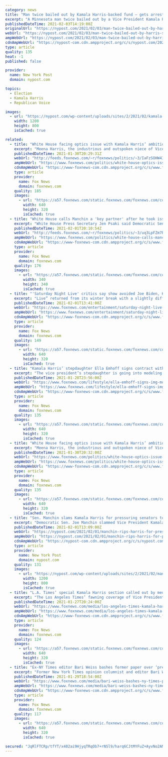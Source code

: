 ```yaml
---
category: news
title: "Man twice bailed out by Kamala Harris-backed fund — gets arrested again"
excerpt: "A Minnesota man twice bailed out by a Vice President Kamala Harris-backed nonprofit group has been busted a third time on felony drug charges, authorities said. Thomas Moseley’s latest"
publishedDateTime: 2021-02-03T14:19:00Z
originalUrl: "https://nypost.com/2021/02/03/man-twice-bailed-out-by-harris-supported-fund-arrested-again/"
webUrl: "https://nypost.com/2021/02/03/man-twice-bailed-out-by-harris-supported-fund-arrested-again/"
ampWebUrl: "https://nypost.com/2021/02/03/man-twice-bailed-out-by-harris-supported-fund-arrested-again/amp/"
cdnAmpWebUrl: "https://nypost-com.cdn.ampproject.org/c/s/nypost.com/2021/02/03/man-twice-bailed-out-by-harris-supported-fund-arrested-again/amp/"
type: article
quality: 135
heat: -1
published: false

provider:
  name: New York Post
  domain: nypost.com

topics:
  - Election
  - Kamala Harris
  - Republican Voice

images:
  - url: "https://nypost.com/wp-content/uploads/sites/2/2021/02/kamala-bail-fund.jpg?quality=90&strip=all&w=1200"
    width: 1200
    height: 800
    isCached: true

related:
  - title: "White House facing optics issue with Kamala Harris’ ambitious niece"
    excerpt: "Meena Harris, the industrious and outspoken niece of Vice President Kamala Harris, is creating an optics issue for the White House. "
    publishedDateTime: 2021-01-30T20:29:31Z
    webUrl: "http://feeds.foxnews.com/~r/foxnews/politics/~3/IaFzSOHW4IE/white-house-optics-issue-kamala-harris-niece"
    ampWebUrl: "https://www.foxnews.com/politics/white-house-optics-issue-kamala-harris-niece.amp"
    cdnAmpWebUrl: "https://www-foxnews-com.cdn.ampproject.org/c/s/www.foxnews.com/politics/white-house-optics-issue-kamala-harris-niece.amp"
    type: article
    provider:
      name: Fox News
      domain: foxnews.com
    quality: 185
    images:
      - url: "https://a57.foxnews.com/static.foxnews.com/foxnews.com/content/uploads/2021/01/640/320/Meena-Harris-GETTY.jpg?ve=1&tl=1"
        width: 640
        height: 320
        isCached: true
  - title: "White House calls Manchin a 'key partner' after he took issue with Harris local interview"
    excerpt: "White House Press Secretary Jen Psaki said Democratic Sen. Joe Manchin is a “key partner” for the administration after Vice President Harris made appearances on a local West Virginia television station to discuss President Biden’s “critical” coronavirus relief plan"
    publishedDateTime: 2021-02-01T20:10:54Z
    webUrl: "http://feeds.foxnews.com/~r/foxnews/politics/~3/uq3LpFZm7Ro/white-house-calls-manchin-a-key-partner-after-taking-issue-with-harris-local-interview"
    ampWebUrl: "https://www.foxnews.com/politics/white-house-calls-manchin-a-key-partner-after-taking-issue-with-harris-local-interview.amp"
    cdnAmpWebUrl: "https://www-foxnews-com.cdn.ampproject.org/c/s/www.foxnews.com/politics/white-house-calls-manchin-a-key-partner-after-taking-issue-with-harris-local-interview.amp"
    type: article
    provider:
      name: Fox News
      domain: foxnews.com
    quality: 176
    images:
      - url: "https://a57.foxnews.com/static.foxnews.com/foxnews.com/content/uploads/2020/10/340/340/brooke-singman-headshot.jpg?ve=1&tl=1"
        width: 340
        height: 340
        isCached: true
  - title: "'Saturday Night Live' critics say show avoided Joe Biden, Kamala Harris in first show of 2021"
    excerpt: "Live” returned from its winter break with a slightly different approach to covering politics that many critics immediately noticed."
    publishedDateTime: 2021-02-01T13:41:00Z
    webUrl: "https://www.foxnews.com/entertainment/saturday-night-live-critics-accuse-show-avoiding-joe-biden-kamala-harris"
    ampWebUrl: "https://www.foxnews.com/entertainment/saturday-night-live-critics-accuse-show-avoiding-joe-biden-kamala-harris.amp"
    cdnAmpWebUrl: "https://www-foxnews-com.cdn.ampproject.org/c/s/www.foxnews.com/entertainment/saturday-night-live-critics-accuse-show-avoiding-joe-biden-kamala-harris.amp"
    type: article
    provider:
      name: Fox News
      domain: foxnews.com
    quality: 149
    images:
      - url: "https://a57.foxnews.com/static.foxnews.com/foxnews.com/content/uploads/2021/02/640/320/Saturday-Night-Live-NBC.jpg?ve=1&tl=1"
        width: 640
        height: 320
        isCached: true
  - title: "Kamala Harris’ stepdaughter Ella Emhoff signs contract with IMG Models"
    excerpt: "The vice president’s stepdaughter is going into modeling. On Thursday, IMG Models announced that it is now representing Ella Emhoff, Vice President Kamala Harris’ stepdaughter. Emhoff, 21, is a senior at Parsons School of Design in New York City,"
    publishedDateTime: 2021-01-28T23:56:00Z
    webUrl: "https://www.foxnews.com/lifestyle/ella-emhoff-signs-img-modeling-contract"
    ampWebUrl: "https://www.foxnews.com/lifestyle/ella-emhoff-signs-img-modeling-contract.amp"
    cdnAmpWebUrl: "https://www-foxnews-com.cdn.ampproject.org/c/s/www.foxnews.com/lifestyle/ella-emhoff-signs-img-modeling-contract.amp"
    type: article
    provider:
      name: Fox News
      domain: foxnews.com
    quality: 135
    images:
      - url: "https://a57.foxnews.com/static.foxnews.com/foxnews.com/content/uploads/2021/01/640/320/AP21020678397504.jpg?ve=1&tl=1"
        width: 640
        height: 320
        isCached: true
  - title: "White House facing optics issue with Kamala Harris’ ambitious niece"
    excerpt: "Meena Harris, the industrious and outspoken niece of Vice President Kamala Harris, is creating an optics issue for the White House."
    publishedDateTime: 2021-01-30T20:32:00Z
    webUrl: "https://www.foxnews.com/politics/white-house-optics-issue-kamala-harris-niece"
    ampWebUrl: "https://www.foxnews.com/politics/white-house-optics-issue-kamala-harris-niece.amp"
    cdnAmpWebUrl: "https://www-foxnews-com.cdn.ampproject.org/c/s/www.foxnews.com/politics/white-house-optics-issue-kamala-harris-niece.amp"
    type: article
    provider:
      name: Fox News
      domain: foxnews.com
    quality: 135
    images:
      - url: "https://a57.foxnews.com/static.foxnews.com/foxnews.com/content/uploads/2021/01/640/320/Meena-Harris-GETTY.jpg?ve=1&tl=1"
        width: 640
        height: 320
        isCached: true
  - title: "Sen. Manchin slams Kamala Harris for pressuring senators to back COVID-19 bill"
    excerpt: "Democratic Sen. Joe Manchin slammed Vice President Kamala Harris ahead of her meeting with a group of Senate Republicans Monday on passing bipartisan COVID-19 relief."
    publishedDateTime: 2021-02-01T13:09:00Z
    webUrl: "https://nypost.com/2021/02/01/manchin-rips-harris-for-pressuring-senators-to-back-covid-bill/"
    ampWebUrl: "https://nypost.com/2021/02/01/manchin-rips-harris-for-pressuring-senators-to-back-covid-bill/amp/"
    cdnAmpWebUrl: "https://nypost-com.cdn.ampproject.org/c/s/nypost.com/2021/02/01/manchin-rips-harris-for-pressuring-senators-to-back-covid-bill/amp/"
    type: article
    provider:
      name: New York Post
      domain: nypost.com
    quality: 131
    images:
      - url: "https://nypost.com/wp-content/uploads/sites/2/2021/02/manchin-kamala.jpg?quality=90&strip=all&w=1200"
        width: 1200
        height: 800
        isCached: true
  - title: "L.A. Times’ special Kamala Harris section called out by media critics: 'Blatant PR campaign'"
    excerpt: "The Los Angeles Times’ fawning coverage of Vice President Kamala Harris has been labeled “inappropriate and disappointing” by critics, some comparing it to the way state-run media would treat leaders in authoritarian nations."
    publishedDateTime: 2021-01-27T20:24:00Z
    webUrl: "https://www.foxnews.com/media/los-angeles-times-kamala-harris-slammed-inappropriate-disappointing"
    ampWebUrl: "https://www.foxnews.com/media/los-angeles-times-kamala-harris-slammed-inappropriate-disappointing.amp"
    cdnAmpWebUrl: "https://www-foxnews-com.cdn.ampproject.org/c/s/www.foxnews.com/media/los-angeles-times-kamala-harris-slammed-inappropriate-disappointing.amp"
    type: article
    provider:
      name: Fox News
      domain: foxnews.com
    quality: 124
    images:
      - url: "https://a57.foxnews.com/static.foxnews.com/foxnews.com/content/uploads/2021/01/640/320/Harris.jpg?ve=1&tl=1"
        width: 640
        height: 320
        isCached: true
  - title: "Ex-NY Times editor Bari Weiss bashes former paper over ‘press release’ praising Kamala Harris’ stepdaughter"
    excerpt: "Former New York Times opinion columnist and editor Bari Weiss mocked her former employer on Thursday, saying the Gray Lady published a \"press release\" about Vice President Kamala Harris’s stepdaughter."
    publishedDateTime: 2021-01-29T18:54:00Z
    webUrl: "https://www.foxnews.com/media/bari-weiss-bashes-ny-times-praising-kamala-harris-stepdaughter"
    ampWebUrl: "https://www.foxnews.com/media/bari-weiss-bashes-ny-times-praising-kamala-harris-stepdaughter.amp"
    cdnAmpWebUrl: "https://www-foxnews-com.cdn.ampproject.org/c/s/www.foxnews.com/media/bari-weiss-bashes-ny-times-praising-kamala-harris-stepdaughter.amp"
    type: article
    provider:
      name: Fox News
      domain: foxnews.com
    quality: 117
    images:
      - url: "https://a57.foxnews.com/static.foxnews.com/foxnews.com/content/uploads/2021/01/640/320/AP21020678397504.jpg?ve=1&tl=1"
        width: 640
        height: 320
        isCached: true

secured: "JqRlFTCRp/tfYT/x402ai9HjyqTRqOb7+rNSl9/harq6CJtMYFuZ+AyvNo2AM7Cfv6oTxfiIKfs0N6jVZ6zzKwSFlN/WPhkWLYBrRsljXe24NiWxn6scoSqETnmFvrTbEH7QMv5NwMcnTzIXvDXfcLoNIznNg3G7xUP7XE5Dky1x8bxelLuitVIBTTaIBQwCVjPtnmMC8Z6PROOaAYqBhQ3+0R2o5PsSF30F5rHppU+/92dOMiBBB6E901GSSKLvpBZMWruxGvqiP33Lnc4L752TZqok4a0sN2qeuDyIU96FrY7DiwDFs88Hge2z0mUK6mMyufJcugpV9ZhEqfoaglJr0+K8xu6VWtVF8COOHDA=;UbQ800xX1XcoS22nhlIsVg=="
---
```


